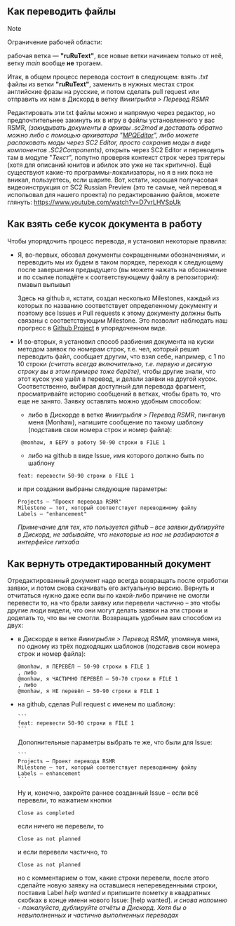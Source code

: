 ## Как переводить файлы

> [!NOTE]
> Ограничение рабочей области:
>
> рабочая ветка — **"ruRuText"**, все новые ветки начинаем только от неё, ветку *main* вообще **не** трогаем.  


Итак, в общем процесс перевода состоит в следующем: взять *.txt* файлы из ветки **"ruRuText"**, заменить в нужных местах строк английские фразы на русские, и потом сделать pull request или отправить их нам в Дискорд в ветку *#ииигрыбля > Перевод RSMR* 

Редактировать эти txt файлы можно и напрямую через редактор, но предпочтительнее закинуть их в игру в файлы установленного у вас RSMR, *(закидывать документы в архивы .sc2mod и доставать обратно можно либо с помощью архиватора "[MPQEditor](https://xgm.guru/p/wc3/mpqeditornew)", либо можете распаковать моды через SC2 Editor, просто сохранив моды в виде компонентов .SC2Components)*, открыть через SC2 Editor и переводить там в модуле "*Текст*", попутно проверяя контекст строк через триггеры (хотя для описаний юнитов и абилок это уже не так критично). Ещё существуют какие-то программы-локализаторы, но я в них пока не вникал, пользуетесь, если шарите.
Вот, кстати, хорошая получасовая видеоинструкция от SC2 Russian Preview (это те самые, чей перевод я испольовал для нашего проекта) по редактированию файлов, можете глянуть: https://www.youtube.com/watch?v=D7vrLHVSpUk

## Как взять себе кусок документа в работу

Чтобы упорядочить процесс перевода, я установил некоторые правила:   
   + Я, во-первых, обозвал документы сокращенными обозначениями, и переводить мы их будем в таком порядке, переходя к следующему после завершения предыдущего (вы можете нажать на обозначение и по ссылке попадёте к соответствующему файлу в репозитории):
       пмавып
       выпывып

		Здесь на github я, кстати, создал несколько Milestones, каждый из которых по названию соответствует определенному документу и поэтому все Issues и Pull requests к этому документу должны быть связаны с соответствующим Milestone. Это позволит наблюдать наш прогресс в [Github Project](https://github.com/users/ShiningTwist/projects/5) в упорядоченном виде.
     
   + И во-вторых, я установил способ разбиения документа на куски методом заявок по номерам строк, т.е. чел, который решил переводить файл, сообщает другим, что взял себе, например, с 1 по 10 строки *(считать всегда включительно, т.е. первую и десятую строку вы в этом примере тоже берёте)*, чтобы другие знали, что этот кусок уже ушёл в перевод, и делали заявки на другой кусок. Соответственно, выбирая доступный для перевода фрагмент, просматривайте историю сообщений в ветках, чтобы брать то, что еще не занято.
   Заявку оставлять можно удобным способом:
      - либо в Дискорде в ветке *#ииигрыбля > Перевод RSMR*, пинганув меня (Monhaw), напишите сообщение по такому шаблону (подставив свои номера строк и номер файла):
      ```
	   @monhaw, я БЕРУ в работу 50-90 строки в FILE 1
      ```
      - либо на github в виде Issue, имя которого должно быть по шаблону
      ```
      feat: перевести 50-90 строки в FILE 1   
      ```
      и при создании выбраны следующие параметры: 
      ```
 	  Projects — "Проект перевода RSMR"   
      Milestone — тот, который соответствует переводимому файлу  
      Labels — "enhancement"  
      ```
      *Примечание для тех, кто пользуется github – все заявки дублируйте в Дискорд, не забывайте, что некоторые из нас не разбираются в интерфейсе гитхаба*   

## Как вернуть отредактированный документ 

Отредактированный документ надо всегда возвращать после отработки заявки, и потом снова скачивать его актуальную версию. Вернуть и отчитаться нужно даже если вы по какой-либо причине не смогли перевести то, на что брали заявку или перевели частично – это чтобы другие люди видели, что они могут делать заявки на эти строки и доделать то, что вы не смогли. Возвращать удобным вам способом из двух:   
   + в Дискорде в ветке *#ииигрыбля > Перевод RSMR*, упомянув меня, по одному из трёх подходящих шаблонов (подставив свои номера строк и номер файла):    
	   ```
	  @monhaw, я ПЕРЕВЁЛ – 50-90 строки в FILE 1  
      , либо   
      @monhaw, я ЧАСТИЧНО ПЕРЕВЁЛ – 50-70 строки в FILE 1     
      , либо    
      @monhaw, я НЕ перевёл – 50-90 строки в FILE 1    
      ```
   + на github, сделав Pull request с именем по шаблону:
     
         ```
         feat: перевести 50-90 строки в FILE 1   
         ```
     Дополнительные параметры выбрать те же, что были для Issue:
     
         ```   
         Projects — Проект перевода RSMR     
         Milestone — тот, который соответствует переводимому файлу    
         Labels — enhancement   
		 ```

     Ну и, конечно, закройте раннее созданный Issue – если всё перевели, то нажатием кнопки
     ```
     Close as completed
     ```
     если ничего не перевели, то
	 ```
     Close as not planned
     ```
     и если перевели частично, то
     ```
     Close as not planned
     ```
       но с комментарием о том, какие строки перевели, после этого сделайте новую заявку на оставшиеся непереведенными строки, поставив Label *help wanted* и припишите пометку в квадратных скобках в конце имени нового Issue:   [help wanted].
     *и снова напомню - пожалуйста, дублируйте отчёты в Дискорд. Хотя бы о невыполненных и частично выполненных переводах*



